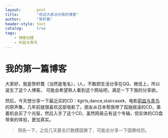 ```yaml
---
layout:       post
title:        "欢迎大家访问我的博客"
author:       "贺轩翥"
header-style: text
catalog:      true
tags:
    - 博客创建
    - 利兹与青鸟
---
```


# 我的第一篇博客

大家好，我是贺轩翥（当然是笔名），i人，不敢把生活分享在QQ、微信上，所以诞生了这个人博客。
可能会希望熟人看到这个网站吧，满足一下下我的分享欲。

然后，今天想分享一下最近买的CD：《girls,dance,staircase》，电影[莉兹与青鸟][link1]的原声集，几年前就很喜欢这部电影了。朋友从日本帮我带了孤独摇滚的CD，乘着机会买了个光驱，然后入手了这个CD，虽然网易云有这个专辑，但实体的CD盘带来的体验，更加真实。

> 预告一下，之后几天要去打数模国赛了，可能会分享一下国赛经历。

[link1]:https://www.agedm.org/play/20180293/1/1
